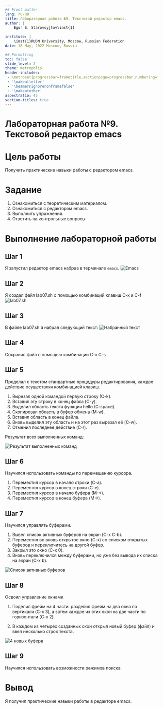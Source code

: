 ```yaml
---
## Front matter
lang: ru-RU
title: Лабораторная работа №9. Текстовой редактор emacs.
author: |
	Egor S. Starovoyjtov\inst{1}
	
institute: |
	\inst{1}RUDN University, Moscow, Russian Federation
date: 18 May, 2022 Moscow, Russia

## Formatting
toc: false
slide_level: 2
theme: metropolis
header-includes: 
 - \metroset{progressbar=frametitle,sectionpage=progressbar,numbering=fraction}
 - '\makeatletter'
 - '\beamer@ignorenonframefalse'
 - '\makeatother'
aspectratio: 43
section-titles: true
---
```


# Лабораторная работа №9. Текстовой редактор emacs

# Цель работы
Получить практические навыки работы с редактором emacs.

# Задание
1. Ознакомиться с теоретическим материалом.
2. Ознакомиться с редактором emacs.
3. Выполнить упражнения.
4. Ответить на контрольные вопросы

# Выполнение лабораторной работы
## Шаг 1
Я запустил редактор emacs набрав в терминале ```emacs```.
![Emacs](image/s_1.png)

## Шаг 2
Я создал файл lab07.sh с помощью комбинаций клавиш C-x и C-f
![lab07.sh](image/s_2.png)

## Шаг 3
В файле lab07.sh я набрал следующий текст:
![Набранный текст](image/s_3.png)

## Шаг 4
Сохранил файл с помощью комбинации C-x C-s

## Шаг 5
Проделал с текстом стандартные процедуры редактирования, каждое действие осуществляя комбинацией клавиш.

1. Вырезал одной командой первую строку (С-k).
2. Вставил эту строку в конец файла (C-y).
3. Выделил область текста функции hello (C-space).
4. Скопировал область в буфер обмена (M-w).
5. Вставил область в конец файла.
6. Вновь выделил эту область и на этот раз вырезал её (C-w).
7. Отменил последнее действие (C-/).

Результат всех выполненных команд:

![Результат выполненных команд](image/s_5.png)

## Шаг 6
Научился использовать команды по перемещению курсора.

1. Переместил курсор в начало строки (C-a).
2. Переместил курсор в конец строки (C-e).
3. Переместил курсор в начало буфера (M-<).
4. Переместил курсор в конец буфера (M->).

## Шаг 7
Научился управлять буферами.

1. Вывел список активных буферов на экран (C-x C-b).
2. Переместил во вновь открытое окно (C-x) со списком открытых буферов
и переключитесь на другой буфер.
3. Закрыл это окно (C-x 0).
4. Вновь переключился между буферами, но уже без вывода их списка на
экран (C-x b).

![Список активных буферов](image/s_7.png)

## Шаг 8
Освоил управление окнами.

1. Поделил фрейм на 4 части: разделил фрейм на два окна по вертикали (C-x 3),
а затем каждое из этих окон на две части по горизонтали (C-x 2).

2. В каждом из четырёх созданных окон открыл новый буфер (файл) и ввел
несколько строк текста.

![4 новых буфера](image/s_8.png)

## Шаг 9
Научился использовать возможности режимов поиска

# Вывод
Я получил практические навыки работы в редакторе emacs.
